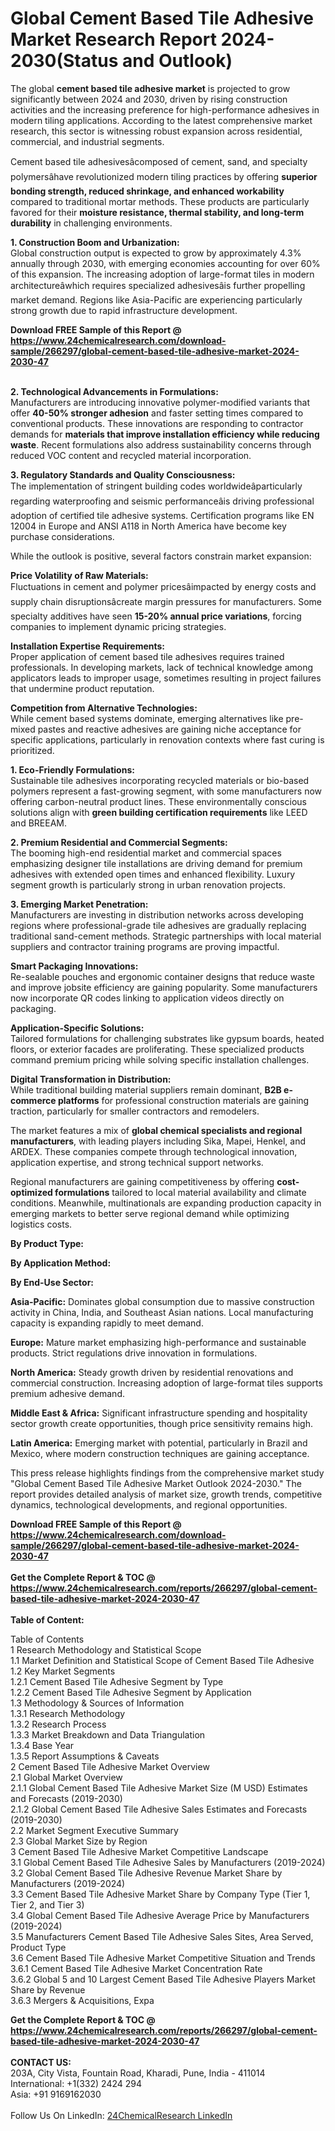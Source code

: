 <h1>Global Cement Based Tile Adhesive Market Research Report 2024-2030(Status and Outlook)</h1><p>The global <strong>cement based tile adhesive market</strong> is projected to grow significantly between 2024 and 2030, driven by rising construction activities and the increasing preference for high-performance adhesives in modern tiling applications. According to the latest comprehensive market research, this sector is witnessing robust expansion across residential, commercial, and industrial segments.</p><p>Cement based tile adhesivesâcomposed of cement, sand, and specialty polymersâhave revolutionized modern tiling practices by offering <strong>superior bonding strength, reduced shrinkage, and enhanced workability</strong> compared to traditional mortar methods. These products are particularly favored for their <strong>moisture resistance, thermal stability, and long-term durability</strong> in challenging environments.</p><p><strong>1. Construction Boom and Urbanization:</strong><br>
Global construction output is expected to grow by approximately 4.3% annually through 2030, with emerging economies accounting for over 60% of this expansion. The increasing adoption of large-format tiles in modern architectureâwhich requires specialized adhesivesâis further propelling market demand. Regions like Asia-Pacific are experiencing particularly strong growth due to rapid infrastructure development.</p><div><b>Download FREE Sample of this Report @ 
            <a href="https://www.24chemicalresearch.com/download-sample/266297/global-cement-based-tile-adhesive-market-2024-2030-47">
            https://www.24chemicalresearch.com/download-sample/266297/global-cement-based-tile-adhesive-market-2024-2030-47</a></b></div><br><p><strong>2. Technological Advancements in Formulations:</strong><br>
Manufacturers are introducing innovative polymer-modified variants that offer <strong>40-50% stronger adhesion</strong> and faster setting times compared to conventional products. These innovations are responding to contractor demands for <strong>materials that improve installation efficiency while reducing waste</strong>. Recent formulations also address sustainability concerns through reduced VOC content and recycled material incorporation.</p><p><strong>3. Regulatory Standards and Quality Consciousness:</strong><br>
The implementation of stringent building codes worldwideâparticularly regarding waterproofing and seismic performanceâis driving professional adoption of certified tile adhesive systems. Certification programs like EN 12004 in Europe and ANSI A118 in North America have become key purchase considerations.</p><p>While the outlook is positive, several factors constrain market expansion:</p><p><strong>Price Volatility of Raw Materials:</strong><br>
	Fluctuations in cement and polymer pricesâimpacted by energy costs and supply chain disruptionsâcreate margin pressures for manufacturers. Some specialty additives have seen <strong>15-20% annual price variations</strong>, forcing companies to implement dynamic pricing strategies.</p><p><strong>Installation Expertise Requirements:</strong><br>
	Proper application of cement based tile adhesives requires trained professionals. In developing markets, lack of technical knowledge among applicators leads to improper usage, sometimes resulting in project failures that undermine product reputation.</p><p><strong>Competition from Alternative Technologies:</strong><br>
	While cement based systems dominate, emerging alternatives like pre-mixed pastes and reactive adhesives are gaining niche acceptance for specific applications, particularly in renovation contexts where fast curing is prioritized.</p><p><strong>1. Eco-Friendly Formulations:</strong><br>
Sustainable tile adhesives incorporating recycled materials or bio-based polymers represent a fast-growing segment, with some manufacturers now offering carbon-neutral product lines. These environmentally conscious solutions align with <strong>green building certification requirements</strong> like LEED and BREEAM.</p><p><strong>2. Premium Residential and Commercial Segments:</strong><br>
The booming high-end residential market and commercial spaces emphasizing designer tile installations are driving demand for premium adhesives with extended open times and enhanced flexibility. Luxury segment growth is particularly strong in urban renovation projects.</p><p><strong>3. Emerging Market Penetration:</strong><br>
Manufacturers are investing in distribution networks across developing regions where professional-grade tile adhesives are gradually replacing traditional sand-cement methods. Strategic partnerships with local material suppliers and contractor training programs are proving impactful.</p><p><strong>Smart Packaging Innovations:</strong><br>
	Re-sealable pouches and ergonomic container designs that reduce waste and improve jobsite efficiency are gaining popularity. Some manufacturers now incorporate QR codes linking to application videos directly on packaging.</p><p><strong>Application-Specific Solutions:</strong><br>
	Tailored formulations for challenging substrates like gypsum boards, heated floors, or exterior facades are proliferating. These specialized products command premium pricing while solving specific installation challenges.</p><p><strong>Digital Transformation in Distribution:</strong><br>
	While traditional building material suppliers remain dominant, <strong>B2B e-commerce platforms</strong> for professional construction materials are gaining traction, particularly for smaller contractors and remodelers.</p><p>The market features a mix of <strong>global chemical specialists and regional manufacturers</strong>, with leading players including Sika, Mapei, Henkel, and ARDEX. These companies compete through technological innovation, application expertise, and strong technical support networks.</p><p>Regional manufacturers are gaining competitiveness by offering <strong>cost-optimized formulations</strong> tailored to local material availability and climate conditions. Meanwhile, multinationals are expanding production capacity in emerging markets to better serve regional demand while optimizing logistics costs.</p><p><strong>By Product Type:</strong></p><p><strong>By Application Method:</strong></p><p><strong>By End-Use Sector:</strong></p><p><strong>Asia-Pacific:</strong> Dominates global consumption due to massive construction activity in China, India, and Southeast Asian nations. Local manufacturing capacity is expanding rapidly to meet demand.</p><p><strong>Europe:</strong> Mature market emphasizing high-performance and sustainable products. Strict regulations drive innovation in formulations.</p><p><strong>North America:</strong> Steady growth driven by residential renovations and commercial construction. Increasing adoption of large-format tiles supports premium adhesive demand.</p><p><strong>Middle East &amp; Africa:</strong> Significant infrastructure spending and hospitality sector growth create opportunities, though price sensitivity remains high.</p><p><strong>Latin America:</strong> Emerging market with potential, particularly in Brazil and Mexico, where modern construction techniques are gaining acceptance.</p><p>This press release highlights findings from the comprehensive market study "Global Cement Based Tile Adhesive Market Outlook 2024-2030." The report provides detailed analysis of market size, growth trends, competitive dynamics, technological developments, and regional opportunities.</p><div><b>Download FREE Sample of this Report @ 
            <a href="https://www.24chemicalresearch.com/download-sample/266297/global-cement-based-tile-adhesive-market-2024-2030-47">
            https://www.24chemicalresearch.com/download-sample/266297/global-cement-based-tile-adhesive-market-2024-2030-47</a></b></div><br><div><b>Get the Complete Report & TOC @ 
            <a href="https://www.24chemicalresearch.com/reports/266297/global-cement-based-tile-adhesive-market-2024-2030-47">
            https://www.24chemicalresearch.com/reports/266297/global-cement-based-tile-adhesive-market-2024-2030-47</a></b></div><br>
            <b>Table of Content:</b><p>Table of Contents<br />
1 Research Methodology and Statistical Scope<br />
1.1 Market Definition and Statistical Scope of Cement Based Tile Adhesive<br />
1.2 Key Market Segments<br />
1.2.1 Cement Based Tile Adhesive Segment by Type<br />
1.2.2 Cement Based Tile Adhesive Segment by Application<br />
1.3 Methodology & Sources of Information<br />
1.3.1 Research Methodology<br />
1.3.2 Research Process<br />
1.3.3 Market Breakdown and Data Triangulation<br />
1.3.4 Base Year<br />
1.3.5 Report Assumptions & Caveats<br />
2 Cement Based Tile Adhesive Market Overview<br />
2.1 Global Market Overview<br />
2.1.1 Global Cement Based Tile Adhesive Market Size (M USD) Estimates and Forecasts (2019-2030)<br />
2.1.2 Global Cement Based Tile Adhesive Sales Estimates and Forecasts (2019-2030)<br />
2.2 Market Segment Executive Summary<br />
2.3 Global Market Size by Region<br />
3 Cement Based Tile Adhesive Market Competitive Landscape<br />
3.1 Global Cement Based Tile Adhesive Sales by Manufacturers (2019-2024)<br />
3.2 Global Cement Based Tile Adhesive Revenue Market Share by Manufacturers (2019-2024)<br />
3.3 Cement Based Tile Adhesive Market Share by Company Type (Tier 1, Tier 2, and Tier 3)<br />
3.4 Global Cement Based Tile Adhesive Average Price by Manufacturers (2019-2024)<br />
3.5 Manufacturers Cement Based Tile Adhesive Sales Sites, Area Served, Product Type<br />
3.6 Cement Based Tile Adhesive Market Competitive Situation and Trends<br />
3.6.1 Cement Based Tile Adhesive Market Concentration Rate<br />
3.6.2 Global 5 and 10 Largest Cement Based Tile Adhesive Players Market Share by Revenue<br />
3.6.3 Mergers & Acquisitions, Expa</p><div><b>Get the Complete Report & TOC @ 
            <a href="https://www.24chemicalresearch.com/reports/266297/global-cement-based-tile-adhesive-market-2024-2030-47">
            https://www.24chemicalresearch.com/reports/266297/global-cement-based-tile-adhesive-market-2024-2030-47</a></b></div><br><b>CONTACT US:</b><br>
            203A, City Vista, Fountain Road, Kharadi, Pune, India - 411014<br>
            International: +1(332) 2424 294<br>
            Asia: +91 9169162030 <br><br>
            Follow Us On LinkedIn: <a href="https://www.linkedin.com/company/24chemicalresearch/">24ChemicalResearch LinkedIn</a>